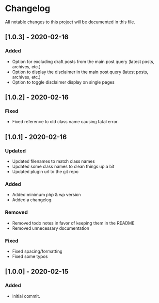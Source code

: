 # Changelog
All notable changes to this project will be documented in this file.


## [1.0.3] - 2020-02-16
### Added
- Option for excluding draft posts from the main post query (latest posts, archives, etc.)
- Option to display the disclaimer in the main post query (latest posts, archives, etc.) 
- Option to toggle disclaimer display on single pages

## [1.0.2] - 2020-02-16
### Fixed
- Fixed reference to old class name causing fatal error. 

## [1.0.1] - 2020-02-16
### Updated
- Updated filenames to match class names
- Updated some class names to clean things up a bit
- Updated plugin url to the git repo

### Added
- Added minimum php & wp version 
- Added a changelog

### Removed
- Removed todo notes in favor of keeping them in the README
- Removed unnecessary documentation 

### Fixed
- Fixed spacing/formatting 
- Fixed some typos

## [1.0.0] - 2020-02-15
### Added
- Initial commit.
